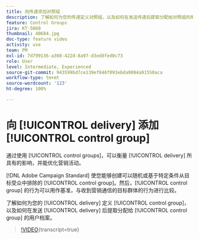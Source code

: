 ```yaml
---
title: 向传递添加对照组
description: 了解如何为您的传递定义对照组，以及如何在发送传递后提取分配给对照组的用户档案。
feature: Control Groups
jira: KT-5060
thumbnail: 40684.jpg
doc-type: feature video
activity: use
team: PM
exl-id: 7d799136-a308-422d-8a97-d3ed8fed0c73
role: User
level: Intermediate, Experienced
source-git-commit: 943599bd7ce139ef846f093ebda9084a91550aca
workflow-type: tm+mt
source-wordcount: '123'
ht-degree: 100%

---
```


# 向 [!UICONTROL delivery] 添加 [!UICONTROL control group]

通过使用 [!UICONTROL control groups]，可以衡量 [!UICONTROL delivery] 所具有的影响，并能优化营销活动。

[!DNL Adobe Campaign Standard] 使您能够创建可以随机或基于特定条件从目标受众中排除的 [!UICONTROL control group]。然后，[!UICONTROL control group] 的行为可以用作基准，与收到营销通信的目标群体的行为进行比较。

了解如何为您的 [!UICONTROL delivery] 定义 [!UICONTROL control group]，以及如何在发送 [!UICONTROL delivery] 后提取分配给 [!UICONTROL control group] 的用户档案。

>[!VIDEO](https://video.tv.adobe.com/v/40684?learn=on){transcript=true}
